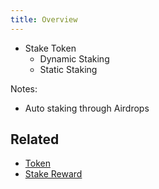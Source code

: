 ```yaml
---
title: Overview
---
```


- Stake Token
  - Dynamic Staking
  - Static Staking

Notes:
- Auto staking through Airdrops

## Related
- [Token](../token/overview)
- [Stake Reward](../stake_reward/overview)